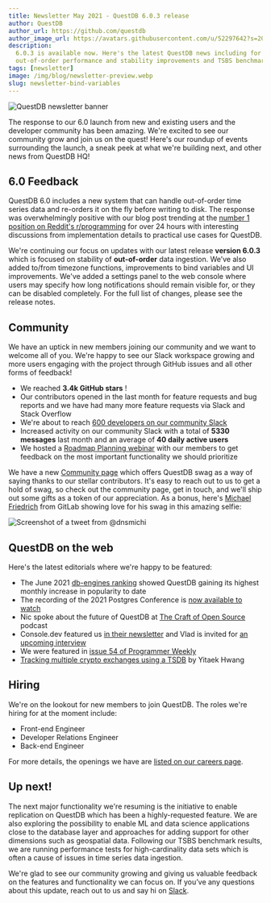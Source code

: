 ```yaml
---
title: Newsletter May 2021 - QuestDB 6.0.3 release
author: QuestDB
author_url: https://github.com/questdb
author_image_url: https://avatars.githubusercontent.com/u/52297642?s=200&v=4
description:
  6.0.3 is available now. Here's the latest QuestDB news including for
  out-of-order performance and stability improvements and TSBS benchmark results
tags: [newsletter]
image: /img/blog/newsletter-preview.webp
slug: newsletter-bind-variables
---
```


![QuestDB newsletter banner](/img/blog/newsletter.webp)

The response to our 6.0 launch from new and existing users and the developer
community has been amazing. We're excited to see our community grow and join us
on the quest! Here's our roundup of events surrounding the launch, a sneak peek
at what we're building next, and other news from QuestDB HQ!

## 6.0 Feedback

QuestDB 6.0 includes a new system that can handle out-of-order time series data
and re-orders it on the fly before writing to disk. The response was
overwhelmingly positive with our blog post trending at the
[number 1 position on Reddit's r/programming](https://www.reddit.com/r/programming/comments/nao3ts/how_we_achieved_write_speeds_of_14_million_rows/)
for over 24 hours with interesting discussions from implementation details to
practical use cases for QuestDB.

We're continuing our focus on updates with our latest release **version 6.0.3**
which is focused on stability of **out-of-order** data ingestion. We’ve also
added to/from timezone functions, improvements to bind variables and UI
improvements. We've added a settings panel to the web console where users may
specify how long notifications should remain visible for, or they can be
disabled completely. For the full list of changes, please see the release notes.

## Community

We have an uptick in new members joining our community and we want to welcome
all of you. We're happy to see our Slack workspace growing and more users
engaging with the project through GitHub issues and all other forms of feedback!

- We reached **3.4k GitHub stars** !
- Our contributors opened in the last month for feature requests and bug reports
  and we have had many more feature requests via Slack and Stack Overflow
- We're about to reach
  [600 developers on our community Slack]({@slackUrl@})
- Increased activity on our community Slack with a total of **5330 messages**
  last month and an average of **40 daily active users**
- We hosted a
  [Roadmap Planning webinar](https://www.youtube.com/watch?v=6luK1wzN-pQ) with
  our members to get feedback on the most important functionality we should
  prioritize

We have a new [Community page](/community/) which offers QuestDB swag as a way
of saying thanks to our stellar contributors. It's easy to reach out to us to
get a hold of swag, so check out the community page, get in touch, and we'll
ship out some gifts as a token of our appreciation. As a bonus, here's
[Michael Friedrich](https://twitter.com/dnsmichi/status/1331940833621372929)
from GitLab showing love for his swag in this amazing selfie:

![Screenshot of a tweet from @dnsmichi](/img/blog/2021-06-03/tweet.webp)

## QuestDB on the web

Here's the latest editorials where we're happy to be featured:

- The June 2021
  [db-engines ranking](https://db-engines.com/en/ranking/time+series+dbms)
  showed QuestDB gaining its highest monthly increase in popularity to date
- The recording of the 2021 Postgres Conference is
  [now available to watch](https://postgresconf.org/conferences/2021_Postgres_Conference_Webinars/program/proposals/sql-for-time-series-using-questdb)
- Nic spoke about the future of QuestDB at
  [The Craft of Open Source](https://flagsmith.com/podcast/) podcast
- Console.dev featured us [in their newsletter](https://console.dev/) and Vlad
  is invited for [an upcoming interview](https://console.dev/interviews/)
- We were featured in
  [issue 54 of Programmer Weekly](https://twitter.com/ProgrammerWkly/status/1393023348293226500)
- [Tracking multiple crypto exchanges using a TSDB](https://levelup.gitconnected.com/tracking-multiple-cryptocurrency-exchanges-using-a-timeseries-database-6b13cc7e8490)
  by Yitaek Hwang

## Hiring

We're on the lookout for new members to join QuestDB. The roles we're hiring for
at the moment include:

- Front-end Engineer
- Developer Relations Engineer
- Back-end Engineer

For more details, the openings we have are
[listed on our careers page](/careers/).

## Up next!

The next major functionality we're resuming is the initiative to enable
replication on QuestDB which has been a highly-requested feature. We are also
exploring the possibility to enable ML and data science applications close to
the database layer and approaches for adding support for other dimensions such
as geospatial data. Following our TSBS benchmark results, we are running
performance tests for high-cardinality data sets which is often a cause of
issues in time series data ingestion.

We're glad to see our community growing and giving us valuable feedback on the
features and functionality we can focus on. If you’ve any questions about this
update, reach out to us and say hi on [Slack]({@slackUrl@}).
